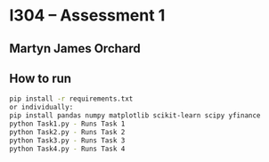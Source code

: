 # I304 – Assessment 1
## Martyn James Orchard 

## How to run
```bash
pip install -r requirements.txt
or individually:
pip install pandas numpy matplotlib scikit-learn scipy yfinance
python Task1.py - Runs Task 1
python Task2.py - Runs Task 2
python Task3.py - Runs Task 3
python Task4.py - Runs Task 4
```